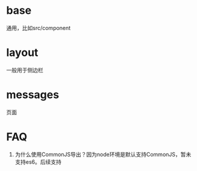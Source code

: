 # base

通用，比如src/component

# layout

一般用于侧边栏

# messages

页面

# FAQ

1. 为什么使用CommonJS导出？因为node环境是默认支持CommonJS，暂未支持es6。后续支持

